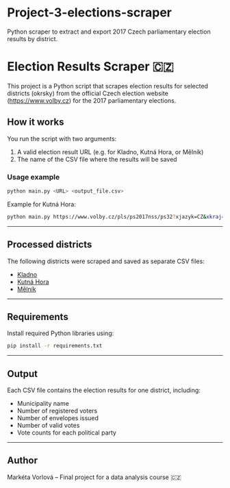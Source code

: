 # Project-3-elections-scraper
Python scraper to extract and export 2017 Czech parliamentary election results by district.

# Election Results Scraper 🇨🇿

This project is a Python script that scrapes election results for selected districts (okrsky) from the official Czech election website (https://www.volby.cz) for the 2017 parliamentary elections.

## How it works

You run the script with two arguments:

1. A valid election result URL (e.g. for Kladno, Kutná Hora, or Mělník)
2. The name of the CSV file where the results will be saved

### Usage example

```bash
python main.py <URL> <output_file.csv>
```

Example for Kutná Hora:

```bash
python main.py https://www.volby.cz/pls/ps2017nss/ps32?xjazyk=CZ&xkraj=2&xnumnuts=2105 vysledky_kutna_hora.csv
```

---

## Processed districts

The following districts were scraped and saved as separate CSV files:

- [Kladno](https://www.volby.cz/pls/ps2017nss/ps311?xjazyk=CZ&xkraj=2&xnumnuts=2103)
- [Kutná Hora](https://www.volby.cz/pls/ps2017nss/ps311?xjazyk=CZ&xkraj=2&xnumnuts=2105)
- [Mělník](https://www.volby.cz/pls/ps2017nss/ps311?xjazyk=CZ&xkraj=2&xnumnuts=2106)


---

## Requirements

Install required Python libraries using:

```bash
pip install -r requirements.txt
```

---

## Output

Each CSV file contains the election results for one district, including:

- Municipality name
- Number of registered voters
- Number of envelopes issued
- Number of valid votes
- Vote counts for each political party

---

## Author

Markéta Vorlová – Final project for a data analysis course 🇨🇿

